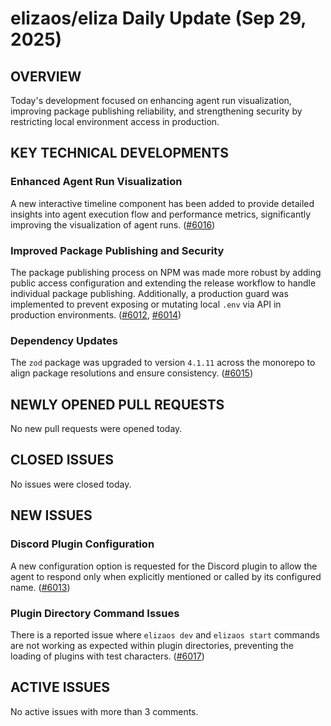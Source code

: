 # elizaos/eliza Daily Update (Sep 29, 2025)
## OVERVIEW 
Today's development focused on enhancing agent run visualization, improving package publishing reliability, and strengthening security by restricting local environment access in production.

## KEY TECHNICAL DEVELOPMENTS

### Enhanced Agent Run Visualization
A new interactive timeline component has been added to provide detailed insights into agent execution flow and performance metrics, significantly improving the visualization of agent runs. ([#6016](https://github.com/elizaos/eliza/pull/6016))

### Improved Package Publishing and Security
The package publishing process on NPM was made more robust by adding public access configuration and extending the release workflow to handle individual package publishing. Additionally, a production guard was implemented to prevent exposing or mutating local `.env` via API in production environments. ([#6012](https://github.com/elizaos/eliza/pull/6012), [#6014](https://github.com/elizaos/eliza/pull/6014))

### Dependency Updates
The `zod` package was upgraded to version `4.1.11` across the monorepo to align package resolutions and ensure consistency. ([#6015](https://github.com/elizaos/eliza/pull/6015))

## NEWLY OPENED PULL REQUESTS
No new pull requests were opened today.

## CLOSED ISSUES
No issues were closed today.

## NEW ISSUES

### Discord Plugin Configuration
A new configuration option is requested for the Discord plugin to allow the agent to respond only when explicitly mentioned or called by its configured name. ([#6013](https://github.com/elizaos/eliza/issues/6013))

### Plugin Directory Command Issues
There is a reported issue where `elizaos dev` and `elizaos start` commands are not working as expected within plugin directories, preventing the loading of plugins with test characters. ([#6017](https://github.com/elizaos/eliza/issues/6017))

## ACTIVE ISSUES
No active issues with more than 3 comments.